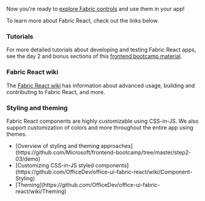 Now you're ready to [explore Fabric controls](#/controls/web) and use them in your app!

To learn more about Fabric React, check out the links below.

### Tutorials

For more detailed tutorials about developing and testing Fabric React apps, see the day 2 and bonus sections of this [frontend bootcamp material](https://microsoft.github.io/frontend-bootcamp/).

### Fabric React wiki

The [Fabric React wiki](https://github.com/OfficeDev/office-ui-fabric-react/wiki) has information about advanced usage, building and contributing to Fabric React, and more.

### Styling and theming

Fabric React components are highly customizable using CSS-in-JS. We also support customization of colors and more throughout the entire app using themes.

<ul class="md-list--flex">
  <li class="mdut--full">[Overview of styling and theming approaches](https://github.com/Microsoft/frontend-bootcamp/tree/master/step2-03/demo)</li>
  <li class="mdut--full">[Customizing CSS-in-JS styled components](https://github.com/OfficeDev/office-ui-fabric-react/wiki/Component-Styling)</li>
  <li class="mdut--full">[Theming](https://github.com/OfficeDev/office-ui-fabric-react/wiki/Theming)</li>
</ul>
